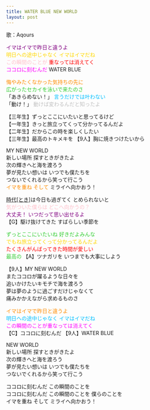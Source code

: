 ```yaml
---
title: WATER BLUE NEW WORLD
layout: post
---
```

歌：Aqours

<p><font color="purple">イマはイマで昨日と違うよ</font><br />
<font color="gold">明日への途中じゃなく イマはイマだね</font><br />
<font color="pink">この瞬間のことが</font> <font color="red">重なっては消えてく</font><br />
<font color="magenta">ココロに刻むんだ</font> WATER BLUE</p>

<p><font color="darkorange">悔やみたくなかった気持ちの先に</font><br />
<font color="limegreen">広がったセカイを泳いで来たのさ</font><br />
「あきらめない！」 <font color="deepskyblue">言うだけでは叶わない</font><br />
「動け！」 <font color="silver">動けば変わるんだと知ったよ</font></p>

<p>【三年生】ずっとここにいたいと思ってるけど<br />
【一年生】きっと旅立ってくって分かってるんだよ<br />
【二年生】だからこの時を楽しくしたい<br />
【三年生】最高のトキメキを 【9人】胸に焼きつけたいから</p>

<p>MY NEW WORLD<br />
新しい場所 探すときがきたよ<br />
次の輝きへと海を渡ろう<br />
夢が見たい想いは いつでも僕たちを<br />
つないでくれるから笑って行こう<br />
<font color="darkorange">イマを重ね そして</font> ミライへ向かおう！﻿</p>

<p><u>時代[とき]</u>は今日も過ぎてく とめられないと</font><br />
<font color="pink">気がついた僕らは どこへ向かうの？</font><br />
<font color="purple">大丈夫！ いつだって思い出せるよ</font><br />
【G】駆け抜けてきた すばらしい季節を</p>

<p><font color="limegreen">ずっとここにいたいね 好きだよみんな</font><br />
<font color="gold">でもね旅立ってくって分かってるんだよ</font><br />
<font color="red">たくさんがんばってきた時間が愛しい</font><br />
<font color="limegreen">最高の</font> 【A】ツナガリを いつまでも大事にしよう</p>

<p>【9人】MY NEW WORLD<br />
またココロが躍るような日々を<br />
追いかけたいキモチで海を渡ろう<br />
夢は夢のように過ごすだけじゃなくて<br />
痛みかかえながら求めるものさ</p>

<p><font color="darkorange">イマはイマで昨日と違うよ</font><br />
<font color="deepskyblue">明日への途中じゃなく イマはイマだね</font><br />
<font color="magenta">この瞬間のことが重なっては消えてく</font><br />
【C】ココロに刻むんだ 【9人】WATER BLUE</p>

<p>NEW WORLD<br />
新しい場所 探すときがきたよ<br />
次の輝きへと海を渡ろう<br />
夢が見たい想いは いつでも僕たちを<br />
つないでくれるから笑って行こう</p>

<p>ココロに刻むんだ この瞬間のことを<br />
ココロに刻むんだ この瞬間のことを 僕らのことを<br />
イマを重ね そして ミライへ向かおう！</p>